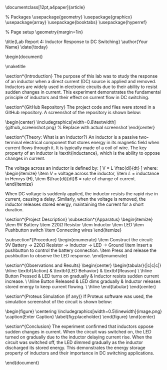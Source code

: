 \documentclass[12pt,a4paper]{article}

% Packages
\usepackage{geometry}
\usepackage{graphicx}
\usepackage{array}
\usepackage{booktabs}
\usepackage{hyperref}

% Page setup
\geometry{margin=1in}

\title{Lab Report 4: Inductor Response to DC Switching}
\author{Your Name}
\date{\today}

\begin{document}

\maketitle

\section*{Introduction}
The purpose of this lab was to study the response of an inductor when a direct current (DC) source is applied and removed. Inductors are widely used in electronic circuits due to their ability to resist sudden changes in current. This experiment demonstrates the fundamental principle of inductors and their effect on current flow in DC switching.

\section*{GitHub Repository}
The project code and files were stored in a GitHub repository. A screenshot of the repository is shown below:

\begin{center}
    \includegraphics[width=0.8\textwidth]{github_screenshot.png} % Replace with actual screenshot
\end{center}

\section*{Theory: What is an Inductor?}
An inductor is a passive two-terminal electrical component that stores energy in its magnetic field when current flows through it. It is typically made of a coil of wire. The key property of an inductor is \textit{inductance}, which is the ability to oppose changes in current.  

The voltage across an inductor is defined by:
\[
V = L \frac{di}{dt}
\]
where:
\begin{itemize}
    \item $V$ = voltage across the inductor,
    \item $L$ = inductance in Henrys (H),
    \item $\frac{di}{dt}$ = rate of change of current.
\end{itemize}

When DC voltage is suddenly applied, the inductor resists the rapid rise in current, causing a delay. Similarly, when the voltage is removed, the inductor releases stored energy, maintaining the current for a short duration.

\section*{Project Description}
\subsection*{Apparatus}
\begin{itemize}
    \item 9V Battery
    \item 220$\Omega$ Resistor
    \item Inductor
    \item LED
    \item Pushbutton switch
    \item Connecting wires
\end{itemize}

\subsection*{Procedure}
\begin{enumerate}
    \item Construct the circuit:  
    9V Battery $\rightarrow$ 220$\Omega$ Resistor $\rightarrow$ Inductor $\rightarrow$ LED $\rightarrow$ Ground
    \item Insert a pushbutton to control the battery connection.
    \item Press and release the pushbutton to observe the LED response.
\end{enumerate}

\section*{Observations and Results}
\begin{center}
\begin{tabular}{|c|c|c|}
\hline
\textbf{Action} & \textbf{LED Behavior} & \textbf{Reason} \\
\hline
Button Pressed & LED turns on gradually & Inductor resists sudden current increase. \\
\hline
Button Released & LED dims gradually & Inductor releases stored energy to keep current flowing. \\
\hline
\end{tabular}
\end{center}

\section*{Proteus Simulation (if any)}
If Proteus software was used, the simulation screenshot of the circuit is shown below:  

\begin{figure}
    \centering
    \includegraphics[width=0.5\linewidth]{image.png}
    \caption{Enter Caption}
    \label{fig:placeholder}
\end{figure}
\end{center}

\section*{Conclusion}
The experiment confirmed that inductors oppose sudden changes in current. When the circuit was switched on, the LED turned on gradually due to the inductor delaying current rise. When the circuit was switched off, the LED dimmed gradually as the inductor discharged its stored energy. This demonstrates the energy storage property of inductors and their importance in DC switching applications.

\end{document}

